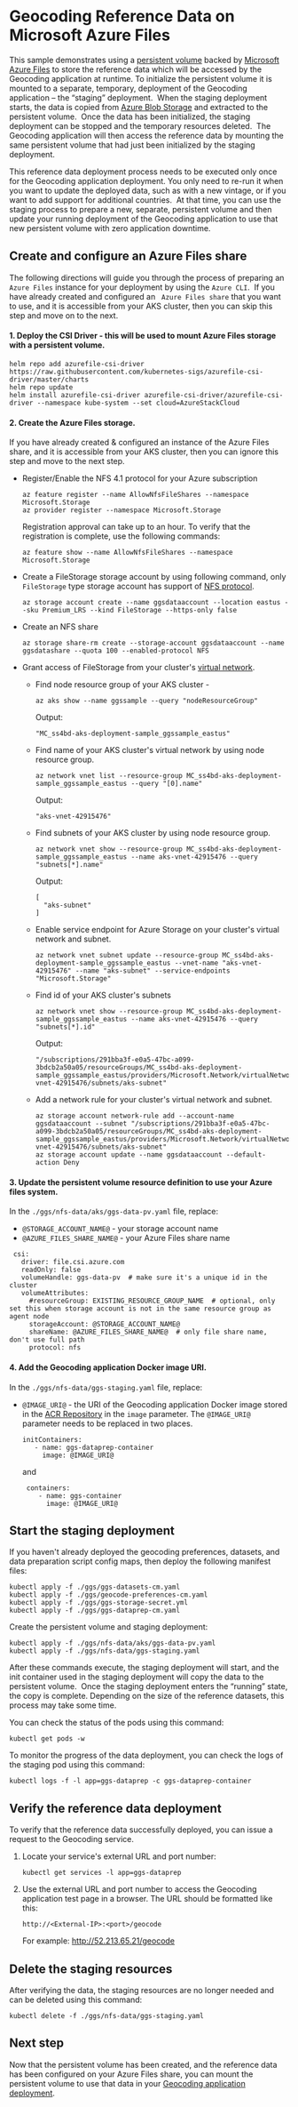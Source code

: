 # Geocoding Reference Data on Microsoft Azure Files

This sample demonstrates using a [persistent volume](https://kubernetes.io/docs/concepts/storage/persistent-volumes/) backed by [Microsoft Azure Files](https://azure.microsoft.com/en-in/services/storage/files/) to store the reference data which will be accessed by the Geocoding application at runtime. To initialize the persistent volume it is mounted to a separate, temporary, deployment of the Geocoding application – the “staging” deployment.  When the staging deployment starts, the data is copied from [Azure Blob Storage](https://azure.microsoft.com/en-in/services/storage/blobs/) and extracted to the persistent volume.  Once the data has been initialized, the staging deployment can be stopped and the temporary resources deleted.  The Geocoding application will then access the reference data by mounting the same persistent volume that had just been initialized by the staging deployment.

This reference data deployment process needs to be executed only once for the Geocoding application deployment. You only need to re-run it when you want to update the deployed data, such as with a new vintage, or if you want to add support for additional countries.  At that time, you can use the staging process to prepare a new, separate, persistent volume and then update your running deployment of the Geocoding application to use that new persistent volume with zero application downtime.

## Create and configure an Azure Files share
The following directions will guide you through the process of preparing an `Azure Files` instance for your deployment by using the `Azure CLI`.  If you have already created and configured an ` Azure Files share` that you want to use, and it is accessible from your AKS cluster, then you can skip this step and move on to the next.

#### 1. Deploy the CSI Driver - this will be used to mount Azure Files storage with a persistent volume.
```
helm repo add azurefile-csi-driver https://raw.githubusercontent.com/kubernetes-sigs/azurefile-csi-driver/master/charts
helm repo update
helm install azurefile-csi-driver azurefile-csi-driver/azurefile-csi-driver --namespace kube-system --set cloud=AzureStackCloud
```

#### 2. Create the Azure Files storage.
If you have already created & configured an instance of the Azure Files share, and it is accessible from your AKS cluster, then you can ignore this step and move to the next step.

- Register/Enable the NFS 4.1 protocol for your Azure subscription
  ```
  az feature register --name AllowNfsFileShares --namespace Microsoft.Storage
  az provider register --namespace Microsoft.Storage
  ```
  Registration approval can take up to an hour. To verify that the registration is complete, use the following commands:
  ```
  az feature show --name AllowNfsFileShares --namespace Microsoft.Storage
  ```
  
- Create a FileStorage storage account by using following command, only `FileStorage` type storage account has support of [NFS protocol](https://docs.microsoft.com/en-us/azure/storage/files/storage-files-how-to-create-nfs-shares?tabs=azure-portal).

  ```
  az storage account create --name ggsdataaccount --location eastus --sku Premium_LRS --kind FileStorage --https-only false
  ```

- Create an NFS share
  ```
  az storage share-rm create --storage-account ggsdataaccount --name ggsdatashare --quota 100 --enabled-protocol NFS 
  ```

- Grant access of FileStorage from your cluster's [virtual network](https://docs.microsoft.com/en-us/azure/storage/common/storage-network-security?tabs=azure-cli).
  
  - Find node resource group of your AKS cluster - 
    ```
    az aks show --name ggssample --query "nodeResourceGroup"
    ```
    Output:
    ```
    "MC_ss4bd-aks-deployment-sample_ggssample_eastus"
    ```
  - Find name of your AKS cluster's virtual network by using node resource group. 
    ```
    az network vnet list --resource-group MC_ss4bd-aks-deployment-sample_ggssample_eastus --query "[0].name"
    ```
    Output:
    ```
    "aks-vnet-42915476"
    ```
  - Find subnets of your AKS cluster by using node resource group.
    ```
    az network vnet show --resource-group MC_ss4bd-aks-deployment-sample_ggssample_eastus --name aks-vnet-42915476 --query "subnets[*].name"
    ```
    Output:
    ```
    [
      "aks-subnet"
    ]
    ```
  - Enable service endpoint for Azure Storage on your cluster's virtual network and subnet.
    ```
    az network vnet subnet update --resource-group MC_ss4bd-aks-deployment-sample_ggssample_eastus --vnet-name "aks-vnet-42915476" --name "aks-subnet" --service-endpoints "Microsoft.Storage"
    ```
  - Find id of your AKS cluster's subnets
    ```
    az network vnet show --resource-group MC_ss4bd-aks-deployment-sample_ggssample_eastus --name aks-vnet-42915476 --query "subnets[*].id"
    ```
    Output:
    ```
    "/subscriptions/291bba3f-e0a5-47bc-a099-3bdcb2a50a05/resourceGroups/MC_ss4bd-aks-deployment-sample_ggssample_eastus/providers/Microsoft.Network/virtualNetworks/aks-vnet-42915476/subnets/aks-subnet"
    ```
  - Add a network rule for your cluster's virtual network and subnet. 
    ```
    az storage account network-rule add --account-name ggsdataaccount --subnet "/subscriptions/291bba3f-e0a5-47bc-a099-3bdcb2a50a05/resourceGroups/MC_ss4bd-aks-deployment-sample_ggssample_eastus/providers/Microsoft.Network/virtualNetworks/aks-vnet-42915476/subnets/aks-subnet"
	az storage account update --name ggsdataaccount --default-action Deny
    ```
#### 3. Update the persistent volume resource definition to use your Azure files system.
  In the `./ggs/nfs-data/aks/ggs-data-pv.yaml` file, replace:
  - `@STORAGE_ACCOUNT_NAME@` - your storage account name
  - `@AZURE_FILES_SHARE_NAME@` - your Azure Files share name

   ```
    csi:
      driver: file.csi.azure.com
      readOnly: false
      volumeHandle: ggs-data-pv  # make sure it's a unique id in the cluster
      volumeAttributes:
        #resourceGroup: EXISTING_RESOURCE_GROUP_NAME  # optional, only set this when storage account is not in the same resource group as agent node
        storageAccount: @STORAGE_ACCOUNT_NAME@
        shareName: @AZURE_FILES_SHARE_NAME@  # only file share name, don't use full path
        protocol: nfs
   ```  

#### 4. Add the Geocoding application Docker image URI.
In the `./ggs/nfs-data/ggs-staging.yaml` file, replace:
- `@IMAGE_URI@` - the URI of the Geocoding application Docker image stored in the [ACR Repository](https://azure.microsoft.com/en-in/services/container-registry/) in the `image` parameter. The `@IMAGE_URI@` parameter needs to be replaced in two places.
  ```
  initContainers:
     - name: ggs-dataprep-container
       image: @IMAGE_URI@
  ```
  and
  ```
   containers:
      - name: ggs-container
        image: @IMAGE_URI@
  ```  

## Start the staging deployment
If you haven't already deployed the geocoding preferences, datasets, and data preparation script config maps, then deploy the following manifest files:
```
kubectl apply -f ./ggs/ggs-datasets-cm.yaml
kubectl apply -f ./ggs/geocode-preferences-cm.yaml
kubectl apply -f ./ggs/ggs-storage-secret.yml
kubectl apply -f ./ggs/ggs-dataprep-cm.yaml
```
Create the persistent volume and staging deployment:
```
kubectl apply -f ./ggs/nfs-data/aks/ggs-data-pv.yaml
kubectl apply -f ./ggs/nfs-data/ggs-staging.yaml
```
After these commands execute, the staging deployment will start, and the init container used in the staging deployment will copy the data to the persistent volume.  Once the staging deployment enters the “running” state, the copy is complete. Depending on the size of the reference datasets, this process may take some time.

You can check the status of the pods using this command:
```
kubectl get pods -w
```
To monitor the progress of the data deployment, you can check the logs of the staging pod using this command:
```
kubectl logs -f -l app=ggs-dataprep -c ggs-dataprep-container
```

## Verify the reference data deployment
To verify that the reference data successfully deployed, you can issue a request to the Geocoding service.

1. Locate your service's external URL and port number:
    ```
    kubectl get services -l app=ggs-dataprep
    ```
2. Use the external URL and port number to access the Geocoding application test page in a browser.
   The URL should be formatted like this:

   `http://<External-IP>:<port>/geocode`

   For example: http://52.213.65.21/geocode

## Delete the staging resources
After verifying the data, the staging resources are no longer needed and can be deleted using this command:
```
kubectl delete -f ./ggs/nfs-data/ggs-staging.yaml
```
## Next step
Now that the persistent volume has been created, and the reference data has been configured on your Azure Files share, you can mount the persistent volume to use that data in your [Geocoding application deployment](../../README.md).

